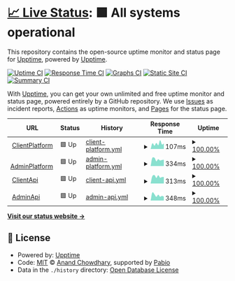 # [📈 Live Status](https://upptime.github.io/upptime): <!--live status--> **🟩 All systems operational**

This repository contains the open-source uptime monitor and status page for [Upptime](https://upptime.js.org), powered by [Upptime](https://github.com/upptime/upptime).

[![Uptime CI](https://github.com/cloudhospitaldev/upptime/workflows/Uptime%20CI/badge.svg)](https://github.com/cloudhospitaldev/upptime/actions?query=workflow%3A%22Uptime+CI%22)
[![Response Time CI](https://github.com/cloudhospitaldev/upptime/workflows/Response%20Time%20CI/badge.svg)](https://github.com/cloudhospitaldev/upptime/actions?query=workflow%3A%22Response+Time+CI%22)
[![Graphs CI](https://github.com/cloudhospitaldev/upptime/workflows/Graphs%20CI/badge.svg)](https://github.com/cloudhospitaldev/upptime/actions?query=workflow%3A%22Graphs+CI%22)
[![Static Site CI](https://github.com/cloudhospitaldev/upptime/workflows/Static%20Site%20CI/badge.svg)](https://github.com/cloudhospitaldev/upptime/actions?query=workflow%3A%22Static+Site+CI%22)
[![Summary CI](https://github.com/cloudhospitaldev/upptime/workflows/Summary%20CI/badge.svg)](https://github.com/cloudhospitaldev/upptime/actions?query=workflow%3A%22Summary+CI%22)

With [Upptime](https://upptime.js.org), you can get your own unlimited and free uptime monitor and status page, powered entirely by a GitHub repository. We use [Issues](https://github.com/upptime/upptime/issues) as incident reports, [Actions](https://github.com/cloudhospitaldev/upptime/actions) as uptime monitors, and [Pages](https://upptime.github.io/upptime) for the status page.

<!--start: status pages-->
<!-- This summary is generated by Upptime (https://github.com/upptime/upptime) -->
<!-- Do not edit this manually, your changes will be overwritten -->
<!-- prettier-ignore -->
| URL | Status | History | Response Time | Uptime |
| --- | ------ | ------- | ------------- | ------ |
| <img alt="" src="https://icons.duckduckgo.com/ip3/icloudhospital.com.ico" height="13"> [ClientPlatform](https://icloudhospital.com/api/healthz) | 🟩 Up | [client-platform.yml](https://github.com/cloudhospitaldev/upptime/commits/HEAD/history/client-platform.yml) | <details><summary><img alt="Response time graph" src="./graphs/client-platform/response-time-week.png" height="20"> 107ms</summary><br><a href="https://status.icloudhospital.com/history/client-platform"><img alt="Response time 819" src="https://img.shields.io/endpoint?url=https%3A%2F%2Fraw.githubusercontent.com%2Fcloudhospitaldev%2Fupptime%2FHEAD%2Fapi%2Fclient-platform%2Fresponse-time.json"></a><br><a href="https://status.icloudhospital.com/history/client-platform"><img alt="24-hour response time 110" src="https://img.shields.io/endpoint?url=https%3A%2F%2Fraw.githubusercontent.com%2Fcloudhospitaldev%2Fupptime%2FHEAD%2Fapi%2Fclient-platform%2Fresponse-time-day.json"></a><br><a href="https://status.icloudhospital.com/history/client-platform"><img alt="7-day response time 107" src="https://img.shields.io/endpoint?url=https%3A%2F%2Fraw.githubusercontent.com%2Fcloudhospitaldev%2Fupptime%2FHEAD%2Fapi%2Fclient-platform%2Fresponse-time-week.json"></a><br><a href="https://status.icloudhospital.com/history/client-platform"><img alt="30-day response time 96" src="https://img.shields.io/endpoint?url=https%3A%2F%2Fraw.githubusercontent.com%2Fcloudhospitaldev%2Fupptime%2FHEAD%2Fapi%2Fclient-platform%2Fresponse-time-month.json"></a><br><a href="https://status.icloudhospital.com/history/client-platform"><img alt="1-year response time 819" src="https://img.shields.io/endpoint?url=https%3A%2F%2Fraw.githubusercontent.com%2Fcloudhospitaldev%2Fupptime%2FHEAD%2Fapi%2Fclient-platform%2Fresponse-time-year.json"></a></details> | <details><summary><a href="https://status.icloudhospital.com/history/client-platform">100.00%</a></summary><a href="https://status.icloudhospital.com/history/client-platform"><img alt="All-time uptime 99.51%" src="https://img.shields.io/endpoint?url=https%3A%2F%2Fraw.githubusercontent.com%2Fcloudhospitaldev%2Fupptime%2FHEAD%2Fapi%2Fclient-platform%2Fuptime.json"></a><br><a href="https://status.icloudhospital.com/history/client-platform"><img alt="24-hour uptime 100.00%" src="https://img.shields.io/endpoint?url=https%3A%2F%2Fraw.githubusercontent.com%2Fcloudhospitaldev%2Fupptime%2FHEAD%2Fapi%2Fclient-platform%2Fuptime-day.json"></a><br><a href="https://status.icloudhospital.com/history/client-platform"><img alt="7-day uptime 100.00%" src="https://img.shields.io/endpoint?url=https%3A%2F%2Fraw.githubusercontent.com%2Fcloudhospitaldev%2Fupptime%2FHEAD%2Fapi%2Fclient-platform%2Fuptime-week.json"></a><br><a href="https://status.icloudhospital.com/history/client-platform"><img alt="30-day uptime 100.00%" src="https://img.shields.io/endpoint?url=https%3A%2F%2Fraw.githubusercontent.com%2Fcloudhospitaldev%2Fupptime%2FHEAD%2Fapi%2Fclient-platform%2Fuptime-month.json"></a><br><a href="https://status.icloudhospital.com/history/client-platform"><img alt="1-year uptime 99.51%" src="https://img.shields.io/endpoint?url=https%3A%2F%2Fraw.githubusercontent.com%2Fcloudhospitaldev%2Fupptime%2FHEAD%2Fapi%2Fclient-platform%2Fuptime-year.json"></a></details>
| <img alt="" src="https://icons.duckduckgo.com/ip3/global.icloudhospital.com.ico" height="13"> [AdminPlatform](https://global.icloudhospital.com/api/healthz) | 🟩 Up | [admin-platform.yml](https://github.com/cloudhospitaldev/upptime/commits/HEAD/history/admin-platform.yml) | <details><summary><img alt="Response time graph" src="./graphs/admin-platform/response-time-week.png" height="20"> 334ms</summary><br><a href="https://status.icloudhospital.com/history/admin-platform"><img alt="Response time 316" src="https://img.shields.io/endpoint?url=https%3A%2F%2Fraw.githubusercontent.com%2Fcloudhospitaldev%2Fupptime%2FHEAD%2Fapi%2Fadmin-platform%2Fresponse-time.json"></a><br><a href="https://status.icloudhospital.com/history/admin-platform"><img alt="24-hour response time 319" src="https://img.shields.io/endpoint?url=https%3A%2F%2Fraw.githubusercontent.com%2Fcloudhospitaldev%2Fupptime%2FHEAD%2Fapi%2Fadmin-platform%2Fresponse-time-day.json"></a><br><a href="https://status.icloudhospital.com/history/admin-platform"><img alt="7-day response time 334" src="https://img.shields.io/endpoint?url=https%3A%2F%2Fraw.githubusercontent.com%2Fcloudhospitaldev%2Fupptime%2FHEAD%2Fapi%2Fadmin-platform%2Fresponse-time-week.json"></a><br><a href="https://status.icloudhospital.com/history/admin-platform"><img alt="30-day response time 310" src="https://img.shields.io/endpoint?url=https%3A%2F%2Fraw.githubusercontent.com%2Fcloudhospitaldev%2Fupptime%2FHEAD%2Fapi%2Fadmin-platform%2Fresponse-time-month.json"></a><br><a href="https://status.icloudhospital.com/history/admin-platform"><img alt="1-year response time 316" src="https://img.shields.io/endpoint?url=https%3A%2F%2Fraw.githubusercontent.com%2Fcloudhospitaldev%2Fupptime%2FHEAD%2Fapi%2Fadmin-platform%2Fresponse-time-year.json"></a></details> | <details><summary><a href="https://status.icloudhospital.com/history/admin-platform">100.00%</a></summary><a href="https://status.icloudhospital.com/history/admin-platform"><img alt="All-time uptime 100.00%" src="https://img.shields.io/endpoint?url=https%3A%2F%2Fraw.githubusercontent.com%2Fcloudhospitaldev%2Fupptime%2FHEAD%2Fapi%2Fadmin-platform%2Fuptime.json"></a><br><a href="https://status.icloudhospital.com/history/admin-platform"><img alt="24-hour uptime 100.00%" src="https://img.shields.io/endpoint?url=https%3A%2F%2Fraw.githubusercontent.com%2Fcloudhospitaldev%2Fupptime%2FHEAD%2Fapi%2Fadmin-platform%2Fuptime-day.json"></a><br><a href="https://status.icloudhospital.com/history/admin-platform"><img alt="7-day uptime 100.00%" src="https://img.shields.io/endpoint?url=https%3A%2F%2Fraw.githubusercontent.com%2Fcloudhospitaldev%2Fupptime%2FHEAD%2Fapi%2Fadmin-platform%2Fuptime-week.json"></a><br><a href="https://status.icloudhospital.com/history/admin-platform"><img alt="30-day uptime 100.00%" src="https://img.shields.io/endpoint?url=https%3A%2F%2Fraw.githubusercontent.com%2Fcloudhospitaldev%2Fupptime%2FHEAD%2Fapi%2Fadmin-platform%2Fuptime-month.json"></a><br><a href="https://status.icloudhospital.com/history/admin-platform"><img alt="1-year uptime 100.00%" src="https://img.shields.io/endpoint?url=https%3A%2F%2Fraw.githubusercontent.com%2Fcloudhospitaldev%2Fupptime%2FHEAD%2Fapi%2Fadmin-platform%2Fuptime-year.json"></a></details>
| <img alt="" src="https://icons.duckduckgo.com/ip3/api.icloudhospital.com.ico" height="13"> [ClientApi](https://api.icloudhospital.com/healthz) | 🟩 Up | [client-api.yml](https://github.com/cloudhospitaldev/upptime/commits/HEAD/history/client-api.yml) | <details><summary><img alt="Response time graph" src="./graphs/client-api/response-time-week.png" height="20"> 313ms</summary><br><a href="https://status.icloudhospital.com/history/client-api"><img alt="Response time 298" src="https://img.shields.io/endpoint?url=https%3A%2F%2Fraw.githubusercontent.com%2Fcloudhospitaldev%2Fupptime%2FHEAD%2Fapi%2Fclient-api%2Fresponse-time.json"></a><br><a href="https://status.icloudhospital.com/history/client-api"><img alt="24-hour response time 293" src="https://img.shields.io/endpoint?url=https%3A%2F%2Fraw.githubusercontent.com%2Fcloudhospitaldev%2Fupptime%2FHEAD%2Fapi%2Fclient-api%2Fresponse-time-day.json"></a><br><a href="https://status.icloudhospital.com/history/client-api"><img alt="7-day response time 313" src="https://img.shields.io/endpoint?url=https%3A%2F%2Fraw.githubusercontent.com%2Fcloudhospitaldev%2Fupptime%2FHEAD%2Fapi%2Fclient-api%2Fresponse-time-week.json"></a><br><a href="https://status.icloudhospital.com/history/client-api"><img alt="30-day response time 306" src="https://img.shields.io/endpoint?url=https%3A%2F%2Fraw.githubusercontent.com%2Fcloudhospitaldev%2Fupptime%2FHEAD%2Fapi%2Fclient-api%2Fresponse-time-month.json"></a><br><a href="https://status.icloudhospital.com/history/client-api"><img alt="1-year response time 298" src="https://img.shields.io/endpoint?url=https%3A%2F%2Fraw.githubusercontent.com%2Fcloudhospitaldev%2Fupptime%2FHEAD%2Fapi%2Fclient-api%2Fresponse-time-year.json"></a></details> | <details><summary><a href="https://status.icloudhospital.com/history/client-api">100.00%</a></summary><a href="https://status.icloudhospital.com/history/client-api"><img alt="All-time uptime 100.00%" src="https://img.shields.io/endpoint?url=https%3A%2F%2Fraw.githubusercontent.com%2Fcloudhospitaldev%2Fupptime%2FHEAD%2Fapi%2Fclient-api%2Fuptime.json"></a><br><a href="https://status.icloudhospital.com/history/client-api"><img alt="24-hour uptime 100.00%" src="https://img.shields.io/endpoint?url=https%3A%2F%2Fraw.githubusercontent.com%2Fcloudhospitaldev%2Fupptime%2FHEAD%2Fapi%2Fclient-api%2Fuptime-day.json"></a><br><a href="https://status.icloudhospital.com/history/client-api"><img alt="7-day uptime 100.00%" src="https://img.shields.io/endpoint?url=https%3A%2F%2Fraw.githubusercontent.com%2Fcloudhospitaldev%2Fupptime%2FHEAD%2Fapi%2Fclient-api%2Fuptime-week.json"></a><br><a href="https://status.icloudhospital.com/history/client-api"><img alt="30-day uptime 100.00%" src="https://img.shields.io/endpoint?url=https%3A%2F%2Fraw.githubusercontent.com%2Fcloudhospitaldev%2Fupptime%2FHEAD%2Fapi%2Fclient-api%2Fuptime-month.json"></a><br><a href="https://status.icloudhospital.com/history/client-api"><img alt="1-year uptime 100.00%" src="https://img.shields.io/endpoint?url=https%3A%2F%2Fraw.githubusercontent.com%2Fcloudhospitaldev%2Fupptime%2FHEAD%2Fapi%2Fclient-api%2Fuptime-year.json"></a></details>
| <img alt="" src="https://icons.duckduckgo.com/ip3/admin-api.icloudhospital.com.ico" height="13"> [AdminApi](https://admin-api.icloudhospital.com/healthz) | 🟩 Up | [admin-api.yml](https://github.com/cloudhospitaldev/upptime/commits/HEAD/history/admin-api.yml) | <details><summary><img alt="Response time graph" src="./graphs/admin-api/response-time-week.png" height="20"> 348ms</summary><br><a href="https://status.icloudhospital.com/history/admin-api"><img alt="Response time 308" src="https://img.shields.io/endpoint?url=https%3A%2F%2Fraw.githubusercontent.com%2Fcloudhospitaldev%2Fupptime%2FHEAD%2Fapi%2Fadmin-api%2Fresponse-time.json"></a><br><a href="https://status.icloudhospital.com/history/admin-api"><img alt="24-hour response time 263" src="https://img.shields.io/endpoint?url=https%3A%2F%2Fraw.githubusercontent.com%2Fcloudhospitaldev%2Fupptime%2FHEAD%2Fapi%2Fadmin-api%2Fresponse-time-day.json"></a><br><a href="https://status.icloudhospital.com/history/admin-api"><img alt="7-day response time 348" src="https://img.shields.io/endpoint?url=https%3A%2F%2Fraw.githubusercontent.com%2Fcloudhospitaldev%2Fupptime%2FHEAD%2Fapi%2Fadmin-api%2Fresponse-time-week.json"></a><br><a href="https://status.icloudhospital.com/history/admin-api"><img alt="30-day response time 303" src="https://img.shields.io/endpoint?url=https%3A%2F%2Fraw.githubusercontent.com%2Fcloudhospitaldev%2Fupptime%2FHEAD%2Fapi%2Fadmin-api%2Fresponse-time-month.json"></a><br><a href="https://status.icloudhospital.com/history/admin-api"><img alt="1-year response time 308" src="https://img.shields.io/endpoint?url=https%3A%2F%2Fraw.githubusercontent.com%2Fcloudhospitaldev%2Fupptime%2FHEAD%2Fapi%2Fadmin-api%2Fresponse-time-year.json"></a></details> | <details><summary><a href="https://status.icloudhospital.com/history/admin-api">100.00%</a></summary><a href="https://status.icloudhospital.com/history/admin-api"><img alt="All-time uptime 100.00%" src="https://img.shields.io/endpoint?url=https%3A%2F%2Fraw.githubusercontent.com%2Fcloudhospitaldev%2Fupptime%2FHEAD%2Fapi%2Fadmin-api%2Fuptime.json"></a><br><a href="https://status.icloudhospital.com/history/admin-api"><img alt="24-hour uptime 100.00%" src="https://img.shields.io/endpoint?url=https%3A%2F%2Fraw.githubusercontent.com%2Fcloudhospitaldev%2Fupptime%2FHEAD%2Fapi%2Fadmin-api%2Fuptime-day.json"></a><br><a href="https://status.icloudhospital.com/history/admin-api"><img alt="7-day uptime 100.00%" src="https://img.shields.io/endpoint?url=https%3A%2F%2Fraw.githubusercontent.com%2Fcloudhospitaldev%2Fupptime%2FHEAD%2Fapi%2Fadmin-api%2Fuptime-week.json"></a><br><a href="https://status.icloudhospital.com/history/admin-api"><img alt="30-day uptime 100.00%" src="https://img.shields.io/endpoint?url=https%3A%2F%2Fraw.githubusercontent.com%2Fcloudhospitaldev%2Fupptime%2FHEAD%2Fapi%2Fadmin-api%2Fuptime-month.json"></a><br><a href="https://status.icloudhospital.com/history/admin-api"><img alt="1-year uptime 100.00%" src="https://img.shields.io/endpoint?url=https%3A%2F%2Fraw.githubusercontent.com%2Fcloudhospitaldev%2Fupptime%2FHEAD%2Fapi%2Fadmin-api%2Fuptime-year.json"></a></details>

<!--end: status pages-->

[**Visit our status website →**](https://upptime.github.io/upptime)

## 📄 License

- Powered by: [Upptime](https://github.com/upptime/upptime)
- Code: [MIT](./LICENSE) © [Anand Chowdhary](https://anandchowdhary.com), supported by [Pabio](https://pabio.com)
- Data in the `./history` directory: [Open Database License](https://opendatacommons.org/licenses/odbl/1-0/)
